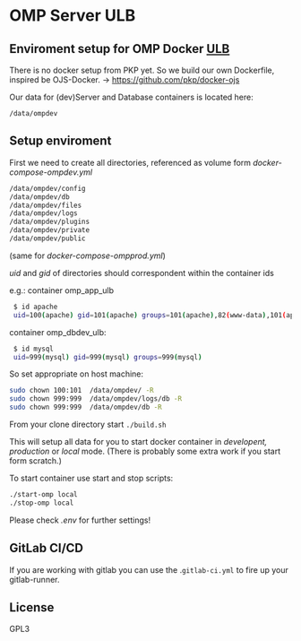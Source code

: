 # OMP Server ULB



## Enviroment setup for OMP Docker [ULB](https://omp.bibliothek.uni-halle.de/)

There is no docker setup from PKP yet.
So we build our own Dockerfile, inspired be OJS-Docker. -> https://github.com/pkp/docker-ojs


Our data for (dev)Server and Database containers is located here:

```/data/ompdev```

## Setup enviroment

First we need to create all directories, 
referenced as volume form _docker-compose-ompdev.yml_
```bash
/data/ompdev/config
/data/ompdev/db
/data/ompdev/files
/data/ompdev/logs
/data/ompdev/plugins
/data/ompdev/private
/data/ompdev/public

```
(same for _docker-compose-ompprod.yml_)


_uid_ and _gid_ of directories should correspondent within the container ids


e.g.: container omp_app_ulb
```bash
 $ id apache   
 uid=100(apache) gid=101(apache) groups=101(apache),82(www-data),101(apache)
```
container omp_dbdev_ulb:
```bash
 $ id mysql  
 uid=999(mysql) gid=999(mysql) groups=999(mysql)
```

So set appropriate on host machine:
```bash
sudo chown 100:101  /data/ompdev/ -R
sudo chown 999:999  /data/ompdev/logs/db -R 
sudo chown 999:999  /data/ompdev/db -R 
```

From your clone directory start ```./build.sh```

This will setup all data for you to start docker container in _developent, production_ or _local_ mode.
(There is probably some extra work if you start form scratch.)

To start container use start and stop scripts:
```bash
./start-omp local
./stop-omp local
```

Please check _.env_ for further settings!

## GitLab CI/CD

If you are working with gitlab you can use the .```gitlab-ci.yml``` to fire up your gitlab-runner. 



## License

GPL3



